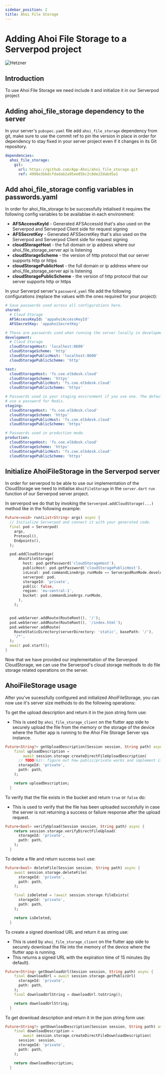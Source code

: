 ```yaml
---
sidebar_position: 2
title: Ahoi File Storage
---
```


# Adding Ahoi File Storage to a Serverpod project

![Hetzner](/img/ahoi_file_storage.png)

## Introduction

To use Ahoi File Storage we need include it and initialize it in our Serverpod project

## Adding ahoi_file_storage dependency to the server

In your server's `pubspec.yaml` file add `ahoi_file_storage` dependency from git, make sure to use the commit ref to pin the version in place in order for dependency to stay fixed in your server project even if it changes in its Git repository.

```yaml
dependencies:
  ahoi_file_storage:
    git:
      url: https://github.com/App-Ahoi/ahoi_file_storage.git
      ref: 4998e3bbdcfdadab2a95ee85bc2c8de22dabd5a1
```

## Add ahoi_file_storage config variables in passwords.yaml

In order for ahoi_file_storage to be successfully intialised it requires the following config variables to be availablae in each environment:

- **AFSAccessKeyId** - Generated AFSAccessId that's also used on the Serverpod and Serverpod Client side for request signing
- **AFSSecretKey** - Generated AFSSecretKey that's also used on the Serverpod and Serverpod Client side for request signing
- **cloudStorageHost** - the full domain or ip address where our ahoi_file_storage_server api is listening
- **cloudStorageScheme** - the version of http protocol that our server supports http or https
- **cloudStoragePublicHost** - the full domain or ip address where our ahoi_file_storage_server api is listening
- **cloudStoragePublicScheme** - the version of http protocol that our server supports http or https

In your Serverpd server's `password.yaml` file add the following configurations (replace the values with the ones required for your project):

```yaml
# Save passwords used across all configurations here.
shared:
  # Cloud Storage
  AFSAccessKeyId: 'appahoiAccessKeyId'
  AFSSecretKey: 'appahoiSecretKey'

# These are passwords used when running the server locally in development mode
development:
  # Cloud Storage
  cloudStorageHost: 'localhost:8600'
  cloudStorageScheme: 'http'
  cloudStoragePublicHost: 'localhost:8600'
  cloudStoragePublicScheme: 'http'

test:
  cloudStorageHost: 'fs.coe.elbdesk.cloud'
  cloudStorageScheme: 'https'
  cloudStoragePublicHost: 'fs.coe.elbdesk.cloud'
  cloudStoragePublicScheme: 'https'

# Passwords used in your staging environment if you use one. The default setup
# use a password for Redis.
staging:
  cloudStorageHost: 'fs.coe.elbdesk.cloud'
  cloudStorageScheme: 'https'
  cloudStoragePublicHost: 'fs.coe.elbdesk.cloud'
  cloudStoragePublicScheme: 'https'

# Passwords used in production mode.
production:
  cloudStorageHost: 'fs.coe.elbdesk.cloud'
  cloudStorageScheme: 'https'
  cloudStoragePublicHost: 'fs.coe.elbdesk.cloud'
  cloudStoragePublicScheme: 'https'
```

## Initialize AhoiFileStorage in the Serverpod server

In order for serverpod to be able to use our implementation of the CloudStorage we need to initialise `AhoiFileStorage` in the `server.dart` `run` function of our Serverpod server project.

In serverpod we do that by invoking the `Serverpod.addCloudStorage(...)` method like in the following example:

```dart
Future<void> run(List<String> args) async {
  // Initialize Serverpod and connect it with your generated code.
  final pod = Serverpod(
    args,
    Protocol(),
    Endpoints(),
  );

  pod.addCloudStorage(
      AhoiFileStorage(
        host: pod.getPassword('cloudStorageHost'),
        publicHost: pod.getPassword('cloudStoragePublicHost'),
        isLocal: pod.commandLineArgs.runMode == ServerpodRunMode.development,
        serverpod: pod,
        storageId: 'private',
        public: false,
        region: 'eu-central-1',
        bucket: pod.commandLineArgs.runMode,
      ),
    );


  pod.webServer.addRoute(RouteRoot(), '/');
  pod.webServer.addRoute(RouteRoot(), '/index.html');
  pod.webServer.addRoute(
    RouteStaticDirectory(serverDirectory: 'static', basePath: '/'),
    '/*',
  );
  await pod.start();
}
```

Now that we have provided our implementation of the Serverpod CloudStorage, we can use the Serverpod's cloud storage methods to do file storage related operations on the server.

## AhoiFileStorage usage

After you've sucessfully configured and initialized AhoiFileStorage, you can now use it's server size methods to do the following operations:

To get the upload description and return it in the json string form use:

- This is used by `ahoi_file_storage_client` on the flutter app side to securely upload the file from the memory or the storage of the device where the flutter app is running to the Ahoi File Storage Server vps instance.

```dart
Future<String?> getUploadDescription(Session session, String path) async {
    final uploadDescription =
        await session.storage.createDirectFileUploadDescription(
      // TODO(kz): figure out how public/private works and implement it
      storageId: 'private',
      path: path,
    );

    return uploadDescription;
  }
```

To verify that the file exists in the bucket and return `true` or `false` do:

- This is used to verify that the file has been uploaded succesfully in case the server is not returning a success or failure response after the upload request.

```dart
Future<bool> verifyUpload(Session session, String path) async {
    return session.storage.verifyDirectFileUpload(
      storageId: 'private',
      path: path,
    );
  }
```

To delete a file and return success `bool` use:

```dart
Future<bool> deleteFile(Session session, String path) async {
    await session.storage.deleteFile(
      storageId: 'private',
      path: path,
    );

    final isDeleted = !await session.storage.fileExists(
      storageId: 'private',
      path: path,
    );

    return isDeleted;
  }
```

To create a signed download URL and return it as string use:

- This is used by `ahoi_file_storage_client` on the flutter app side to securely download the file into the memory of the device where the flutter app is running.
- This returns a signed URL with the expiration time of 15 minutes (by default).

```dart
Future<String> getDownloadUrl(Session session, String path) async {
    final downloadUrl = await session.storage.getPublicUrl(
      storageId: 'private',
      path: path,
    );
    final downloadUrlString = downloadUrl.toString();

    return downloadUrlString;
  }
```

To get download description and return it in the json string form use:

```dart
Future<String?> getDownloadDescription(Session session, String path) async {
    final downloadDescription =
        await session.storage.createDirectFileDownloadDescription(
      session: session,
      storageId: 'private',
      path: path,
    );

    return downloadDescription;
  }
```
